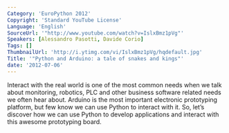```yaml
---
Category: 'EuroPython 2012'
Copyright: 'Standard YouTube License'
Language: 'English'
SourceUrl: '"http://www.youtube.com/watch?v=IslxBmz1pVg"'
Speakers: [Alessandro Pasotti, Davide Corio]
Tags: []
ThumbnailUrl: 'http://i.ytimg.com/vi/IslxBmz1pVg/hqdefault.jpg'
Title: '"Python and Arduino: a tale of snakes and kings"'
date: '2012-07-06'
---
```

Interact with the real world is one of the most common needs when we talk
about monitoring, robotics, PLC and other business software related needs we
often hear about. Arduino is the most important electronic prototyping
platform, but few know we can use Python to interact with it. So, let’s
discover how we can use Python to develop applications and interact with this
awesome prototyping board.

